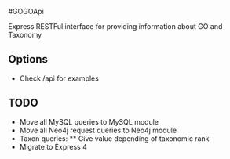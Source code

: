 #GOGOApi

Express RESTFul interface for providing information about GO and Taxonomy

## Options

* Check /api for examples


## TODO
* Move all MySQL queries to MySQL module
* Move all Neo4j request queries to Neo4j module
* Taxon queries:
** Give value depending of taxonomic rank
* Migrate to Express 4

